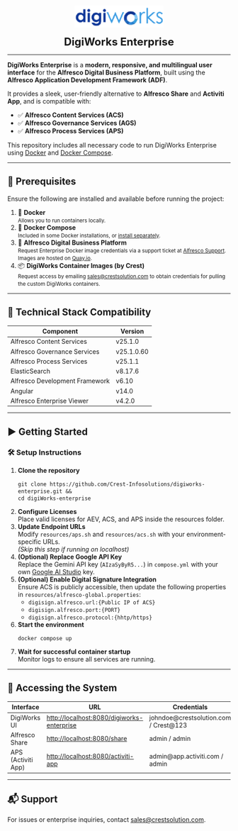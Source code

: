 <p align="center">
  <img src="https://github.com/Crest-Infosolutions/digiworks-enterprise/blob/main/resources/logo_digiworks.png?raw=true" alt="DigiWorks Logo" width="200"/>
</p>

<p align="center">
  <strong style="font-size: 24px;">DigiWorks Enterprise</strong>
</p>

---






<p><strong>DigiWorks Enterprise</strong> is a <strong>modern, responsive, and multilingual user interface</strong> for the <strong>Alfresco Digital Business Platform</strong>, built using the <strong>Alfresco Application Development Framework (ADF)</strong>.</p>

<p>It provides a sleek, user-friendly alternative to <strong>Alfresco Share</strong> and <strong>Activiti App</strong>, and is compatible with:</p>

<ul>
  <li>✅ <strong>Alfresco Content Services (ACS)</strong></li>
  <li>✅ <strong>Alfresco Governance Services (AGS)</strong></li>
  <li>✅ <strong>Alfresco Process Services (APS)</strong></li>
</ul>

<p>This repository includes all necessary code to run DigiWorks Enterprise using <a href="https://docs.docker.com/get-started/overview/">Docker</a> and <a href="https://docs.docker.com/compose">Docker Compose</a>.</p>

<hr>

<h2>🧰 Prerequisites</h2>

<p>Ensure the following are installed and available before running the project:</p>

<ol>
  <li>🐳 <strong>Docker</strong><br>
    <small>Allows you to run containers locally.</small>
  </li>
  <li>🧩 <strong>Docker Compose</strong><br>
    <small>Included in some Docker installations, or <a href="https://docs.docker.com/compose/install/">install separately</a>.</small>
  </li>
  <li>🏢 <strong>Alfresco Digital Business Platform</strong><br>
    <small>Request Enterprise Docker image credentials via a support ticket at <a href="https://support.alfresco.com/">Alfresco Support</a>. Images are hosted on <a href="https://quay.io/">Quay.io</a>.</small>
  </li>
  <li>📦 <strong>DigiWorks Container Images (by Crest)</strong><br>
    <small>Request access by emailing <a href="mailto:sales@crestsolution.com">sales@crestsolution.com</a> to obtain credentials for pulling the custom DigiWorks containers.</small>
  </li>
</ol>

<hr>

<h2>🧱 Technical Stack Compatibility</h2>

<table>
  <thead>
    <tr><th>Component</th><th>Version</th></tr>
  </thead>
  <tbody>
    <tr><td>Alfresco Content Services</td><td>v25.1.0</td></tr>
    <tr><td>Alfresco Governance Services</td><td>v25.1.0.60</td></tr>
    <tr><td>Alfresco Process Services</td><td>v25.1.1</td></tr>
    <tr><td>ElasticSearch</td><td>v8.17.6</td></tr>
    <tr><td>Alfresco Development Framework</td><td>v6.10</td></tr>
    <tr><td>Angular</td><td>v14.0</td></tr>
    <tr><td>Alfresco Enterprise Viewer</td><td>v4.2.0</td></tr>
  </tbody>
</table>

<hr>

<h2>▶️ Getting Started</h2>

<h3>🛠️ Setup Instructions</h3>

<ol>
  <li><strong>Clone the repository</strong>
    <pre><code>git clone https://github.com/Crest-Infosolutions/digiworks-enterprise.git &&
cd digiWorks-enterprise</code></pre>
  </li>

  <li><strong>Configure Licenses</strong><br>
  Place valid licenses for AEV, ACS, and APS inside the resources folder.</li>

  <li><strong>Update Endpoint URLs</strong><br>
  Modify <code>resources/aps.sh</code> and <code>resources/acs.sh</code> with your environment-specific URLs.
  <br><em>(Skip this step if running on localhost)</em></li>

  <li><strong>(Optional) Replace Google API Key</strong><br>
  Replace the Gemini API key (<code>AIzaSyByR5...</code>) in <code>compose.yml</code> with your own <a href="https://makersuite.google.com/app/apikey">Google AI Studio</a> key.</li>

  <li><strong>(Optional) Enable Digital Signature Integration</strong><br>
  Ensure ACS is publicly accessible, then update the following properties in <code>resources/alfresco-global.properties</code>:
    <ul>
      <li><code>digisign.alfresco.url:{Public IP of ACS}</code></li>
      <li><code>digisign.alfresco.port:{PORT}</code></li>
      <li><code>digisign.alfresco.protocol:{hhtp/https}</code></li>
    </ul>
  </li>

  <li><strong>Start the environment</strong>
    <pre><code>docker compose up</code></pre>
  </li>

  <li><strong>Wait for successful container startup</strong><br>
  Monitor logs to ensure all services are running.</li>
</ol>

<hr>

<h2>🧪 Accessing the System</h2>

<table>
  <thead>
    <tr><th>Interface</th><th>URL</th><th>Credentials</th></tr>
  </thead>
  <tbody>
    <tr>
      <td>DigiWorks UI</td>
      <td><a href="http://localhost:8080/digiworks-enterprise">http://localhost:8080/digiworks-enterprise</a></td>
      <td>johndoe@crestsolution.com / Crest@123</td>
    </tr>
    <tr>
      <td>Alfresco Share</td>
      <td><a href="http://localhost:8080/share">http://localhost:8080/share</a></td>
      <td>admin / admin</td>
    </tr>
    <tr>
      <td>APS (Activiti App)</td>
      <td><a href="http://localhost:8080/activiti-app">http://localhost:8080/activiti-app</a></td>
      <td>admin@app.activiti.com / admin</td>
    </tr>
  </tbody>
</table>

<hr>

<h2>📬 Support</h2>

<p>For issues or enterprise inquiries, contact <a href="mailto:sales@crestsolution.com">sales@crestsolution.com</a>.</p>
